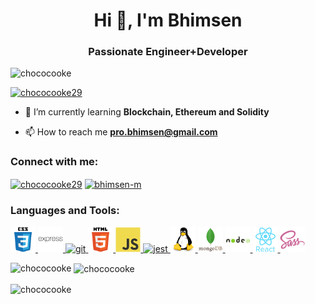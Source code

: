 <h1 align="center">Hi 👋, I'm Bhimsen</h1>
<h3 align="center">Passionate Engineer+Developer</h3>

<p align="left"> <img src="https://komarev.com/ghpvc/?username=chococooke&label=Profile%20views&color=0e75b6&style=flat" alt="chococooke" /> </p>

<p align="left"> <a href="https://twitter.com/chococooke29" target="blank"><img src="https://img.shields.io/twitter/follow/chococooke29?logo=twitter&style=for-the-badge" alt="chococooke29" /></a> </p>

- 🌱 I’m currently learning **Blockchain, Ethereum and Solidity**

- 📫 How to reach me **pro.bhimsen@gmail.com**

<h3 align="left">Connect with me:</h3>
<p align="left">
<a href="https://twitter.com/chococooke29" target="blank"><img align="center" src="https://raw.githubusercontent.com/rahuldkjain/github-profile-readme-generator/master/src/images/icons/Social/twitter.svg" alt="chococooke29" height="30" width="40" /></a>
<a href="https://linkedin.com/in/bhimsen-m" target="blank"><img align="center" src="https://raw.githubusercontent.com/rahuldkjain/github-profile-readme-generator/master/src/images/icons/Social/linked-in-alt.svg" alt="bhimsen-m" height="30" width="40" /></a>
</p>

<h3 align="left">Languages and Tools:</h3>
<p align="left"> <a href="https://www.w3schools.com/css/" target="_blank" rel="noreferrer"> <img src="https://raw.githubusercontent.com/devicons/devicon/master/icons/css3/css3-original-wordmark.svg" alt="css3" width="40" height="40"/> </a> <a href="https://expressjs.com" target="_blank" rel="noreferrer"> <img src="https://raw.githubusercontent.com/devicons/devicon/master/icons/express/express-original-wordmark.svg" alt="express" width="40" height="40"/> </a> <a href="https://git-scm.com/" target="_blank" rel="noreferrer"> <img src="https://www.vectorlogo.zone/logos/git-scm/git-scm-icon.svg" alt="git" width="40" height="40"/> </a> <a href="https://www.w3.org/html/" target="_blank" rel="noreferrer"> <img src="https://raw.githubusercontent.com/devicons/devicon/master/icons/html5/html5-original-wordmark.svg" alt="html5" width="40" height="40"/> </a> <a href="https://developer.mozilla.org/en-US/docs/Web/JavaScript" target="_blank" rel="noreferrer"> <img src="https://raw.githubusercontent.com/devicons/devicon/master/icons/javascript/javascript-original.svg" alt="javascript" width="40" height="40"/> </a> <a href="https://jestjs.io" target="_blank" rel="noreferrer"> <img src="https://www.vectorlogo.zone/logos/jestjsio/jestjsio-icon.svg" alt="jest" width="40" height="40"/> </a> <a href="https://www.linux.org/" target="_blank" rel="noreferrer"> <img src="https://raw.githubusercontent.com/devicons/devicon/master/icons/linux/linux-original.svg" alt="linux" width="40" height="40"/> </a> <a href="https://www.mongodb.com/" target="_blank" rel="noreferrer"> <img src="https://raw.githubusercontent.com/devicons/devicon/master/icons/mongodb/mongodb-original-wordmark.svg" alt="mongodb" width="40" height="40"/> </a> <a href="https://nodejs.org" target="_blank" rel="noreferrer"> <img src="https://raw.githubusercontent.com/devicons/devicon/master/icons/nodejs/nodejs-original-wordmark.svg" alt="nodejs" width="40" height="40"/> </a> <a href="https://reactjs.org/" target="_blank" rel="noreferrer"> <img src="https://raw.githubusercontent.com/devicons/devicon/master/icons/react/react-original-wordmark.svg" alt="react" width="40" height="40"/> </a> <a href="https://sass-lang.com" target="_blank" rel="noreferrer"> <img src="https://raw.githubusercontent.com/devicons/devicon/master/icons/sass/sass-original.svg" alt="sass" width="40" height="40"/> </a> </p>

<p><img align="left" src="https://github-readme-stats.vercel.app/api/top-langs?username=chococooke&show_icons=true&locale=en&layout=compact" alt="chococooke" /></p>

<p>&nbsp;<img align="center" src="https://github-readme-stats.vercel.app/api?username=chococooke&show_icons=true&locale=en" alt="chococooke" /></p>

<p><img align="center" src="https://github-readme-streak-stats.herokuapp.com/?user=chococooke&" alt="chococooke" /></p>
